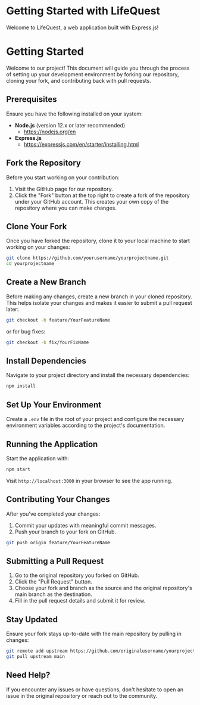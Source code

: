 # Getting Started with LifeQuest

Welcome to LifeQuest, a web application built with Express.js!

# Getting Started

Welcome to our project! This document will guide you through the process of setting up your development environment by forking our repository, cloning your fork, and contributing back with pull requests.

## Prerequisites

Ensure you have the following installed on your system:
- **Node.js** (version 12.x or later recommended)
  - https://nodejs.org/en
- **Express.js** 
  - https://expressjs.com/en/starter/installing.html

## Fork the Repository

Before you start working on your contribution:
1. Visit the GitHub page for our repository.
2. Click the "Fork" button at the top right to create a fork of the repository under your GitHub account. This creates your own copy of the repository where you can make changes.

## Clone Your Fork

Once you have forked the repository, clone it to your local machine to start working on your changes:
```bash
git clone https://github.com/yourusername/yourprojectname.git
cd yourprojectname
```

## Create a New Branch

Before making any changes, create a new branch in your cloned repository. This helps isolate your changes and makes it easier to submit a pull request later:
```bash
git checkout -b feature/YourFeatureName
```
or for bug fixes:
```bash
git checkout -b fix/YourFixName
```

## Install Dependencies

Navigate to your project directory and install the necessary dependencies:
```bash
npm install
```

## Set Up Your Environment

Create a `.env` file in the root of your project and configure the necessary environment variables according to the project's documentation.

## Running the Application

Start the application with:
```bash
npm start
```
Visit `http://localhost:3000` in your browser to see the app running.

## Contributing Your Changes

After you've completed your changes:
1. Commit your updates with meaningful commit messages.
2. Push your branch to your fork on GitHub.
```bash
git push origin feature/YourFeatureName
```

## Submitting a Pull Request

1. Go to the original repository you forked on GitHub.
2. Click the "Pull Request" button.
3. Choose your fork and branch as the source and the original repository's main branch as the destination.
4. Fill in the pull request details and submit it for review.

## Stay Updated

Ensure your fork stays up-to-date with the main repository by pulling in changes:
```bash
git remote add upstream https://github.com/originalusername/yourprojectname.git
git pull upstream main
```

## Need Help?

If you encounter any issues or have questions, don't hesitate to open an issue in the original repository or reach out to the community.


